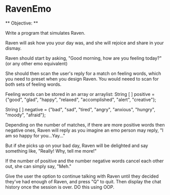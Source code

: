 # RavenEmo #

** Objective: **

Write a program that simulates Raven.

Raven will ask how you your day was, and she will rejoice and share in your dismay.

Raven should start by asking,
"Good morning, how are you feeling today?"
(or any other emo equivalent)

She should then scan the user's reply for a match on feeling words, which you need to preset when you design Raven. You would neeed to scan for both sets of feeling words.

Feeling words can be stored in an array or arraylist:
String [ ] positive = {"good", "glad", "happy", "relaxed", "accomplished", "alert", "creative"};

String [ ] negative = {"bad", "sad", "tired", "angry", "anxious", "hungry", "moody", "afraid"};

Depending on the number of matches, if there are more positive words then negative ones, Raven will reply as you imagine an emo person may reply,
"I am so happy for you...Yay..."

But if she picks up on your bad day, Raven will be delighted and say something like,
"Really! Why, tell me more!"

If the number of positive and the number negative words cancel each other out, she can simply say,
"Meh."

Give the user the option to continue talking with Raven until they decided they've had enough of Raven, and press "Q" to quit. Then display the chat history once the session is over.
DO this using OOP.

